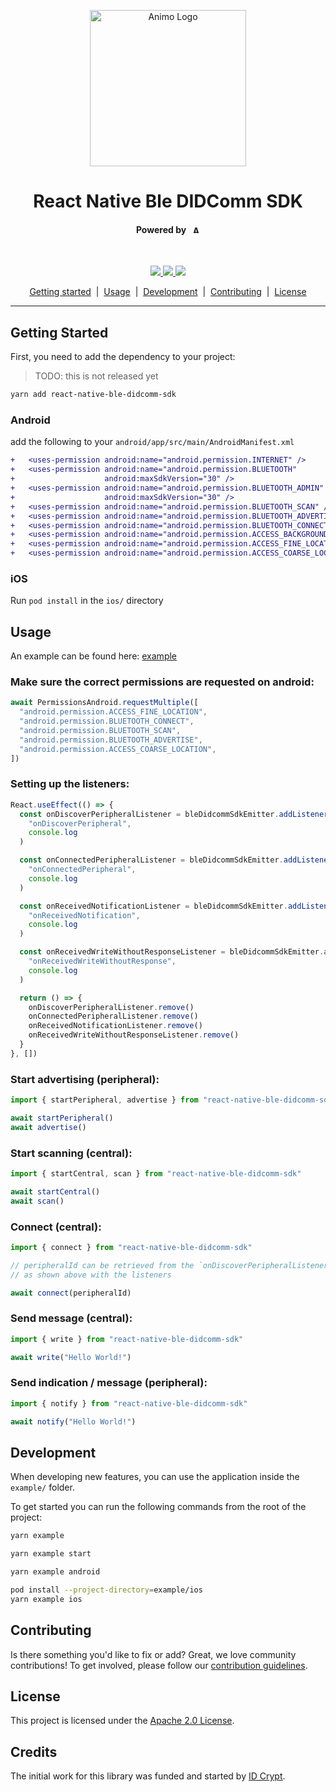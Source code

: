 <p align="center">
  <picture>
   <source media="(prefers-color-scheme: light)" srcset="https://res.cloudinary.com/animo-solutions/image/upload/v1656578320/animo-logo-light-no-text_ok9auy.svg">
   <source media="(prefers-color-scheme: dark)" srcset="https://res.cloudinary.com/animo-solutions/image/upload/v1656578320/animo-logo-dark-no-text_fqqdq9.svg">
   <img alt="Animo Logo" height="250px" />
  </picture>
</p>

<h1 align="center" ><b>React Native Ble DIDComm SDK</b></h1>

<h4 align="center">Powered by &nbsp; 
  <picture>
    <source media="(prefers-color-scheme: light)" srcset="https://res.cloudinary.com/animo-solutions/image/upload/v1656579715/animo-logo-light-text_cma2yo.svg">
    <source media="(prefers-color-scheme: dark)" srcset="https://res.cloudinary.com/animo-solutions/image/upload/v1656579715/animo-logo-dark-text_uccvqa.svg">
    <img alt="Animo Logo" height="12px" />
  </picture>
</h4><br>

<!-- TODO: Add relevant badges, like CI/CD, license, codecov, etc. -->

<p align="center">
  <a href="https://typescriptlang.org">
    <img src="https://img.shields.io/badge/%3C%2F%3E-TypeScript-%230074c1.svg" />
  </a>
  <a href="https://yarnpkg.com">
    <img src="https://img.shields.io/badge/yarn-workspaces-2188b6" />
  </a>
  <a href="https://opensource.org/licenses/Apache-2.0">
    <img src="https://img.shields.io/badge/License-Apache_2.0-yellowgreen.svg" />
  </a>
</p>

<p align="center">
  <a href="#getting-started">Getting started</a> 
  &nbsp;|&nbsp;
  <a href="#usage">Usage</a> 
  &nbsp;|&nbsp;
  <a href="#development">Development</a> 
  &nbsp;|&nbsp;
  <a href="#contributing">Contributing</a> 
  &nbsp;|&nbsp;
  <a href="#contributing">License</a> 
</p>

---

## Getting Started

First, you need to add the dependency to your project:

> TODO: this is not released yet

```sh
yarn add react-native-ble-didcomm-sdk
```

### Android

add the following to your `android/app/src/main/AndroidManifest.xml`

```diff
+   <uses-permission android:name="android.permission.INTERNET" />
+   <uses-permission android:name="android.permission.BLUETOOTH"
+                    android:maxSdkVersion="30" />
+   <uses-permission android:name="android.permission.BLUETOOTH_ADMIN"
+                    android:maxSdkVersion="30" />
+   <uses-permission android:name="android.permission.BLUETOOTH_SCAN" />
+   <uses-permission android:name="android.permission.BLUETOOTH_ADVERTISE" />
+   <uses-permission android:name="android.permission.BLUETOOTH_CONNECT" />
+   <uses-permission android:name="android.permission.ACCESS_BACKGROUND_LOCATION" />
+   <uses-permission android:name="android.permission.ACCESS_FINE_LOCATION" />
+   <uses-permission android:name="android.permission.ACCESS_COARSE_LOCATION" />
```

### iOS

Run `pod install` in the `ios/` directory

## Usage

An example can be found here: [example](./example/src/App.tsx)

### Make sure the correct permissions are requested on android:

```typescript
await PermissionsAndroid.requestMultiple([
  "android.permission.ACCESS_FINE_LOCATION",
  "android.permission.BLUETOOTH_CONNECT",
  "android.permission.BLUETOOTH_SCAN",
  "android.permission.BLUETOOTH_ADVERTISE",
  "android.permission.ACCESS_COARSE_LOCATION",
])
```

### Setting up the listeners:

```typescript
React.useEffect(() => {
  const onDiscoverPeripheralListener = bleDidcommSdkEmitter.addListener(
    "onDiscoverPeripheral",
    console.log
  )

  const onConnectedPeripheralListener = bleDidcommSdkEmitter.addListener(
    "onConnectedPeripheral",
    console.log
  )

  const onReceivedNotificationListener = bleDidcommSdkEmitter.addListener(
    "onReceivedNotification",
    console.log
  )

  const onReceivedWriteWithoutResponseListener = bleDidcommSdkEmitter.addListener(
    "onReceivedWriteWithoutResponse",
    console.log
  )

  return () => {
    onDiscoverPeripheralListener.remove()
    onConnectedPeripheralListener.remove()
    onReceivedNotificationListener.remove()
    onReceivedWriteWithoutResponseListener.remove()
  }
}, [])
```

### Start advertising (peripheral):

```typescript
import { startPeripheral, advertise } from "react-native-ble-didcomm-sdk"

await startPeripheral()
await advertise()
```

### Start scanning (central):

```typescript
import { startCentral, scan } from "react-native-ble-didcomm-sdk"

await startCentral()
await scan()
```

### Connect (central):

```typescript
import { connect } from "react-native-ble-didcomm-sdk"

// peripheralId can be retrieved from the `onDiscoverPeripheralListener`
// as shown above with the listeners

await connect(peripheralId)
```

### Send message (central):

```typescript
import { write } from "react-native-ble-didcomm-sdk"

await write("Hello World!")
```

### Send indication / message (peripheral):

```typescript
import { notify } from "react-native-ble-didcomm-sdk"

await notify("Hello World!")
```

## Development

When developing new features, you can use the application inside the `example/` folder.

To get started you can run the following commands from the root of the project:

```sh
yarn example

yarn example start

yarn example android

pod install --project-directory=example/ios
yarn example ios
```

## Contributing

Is there something you'd like to fix or add? Great, we love community
contributions! To get involved, please follow our [contribution
guidelines](./CONTRIBUTING.md).

## License

This project is licensed under the [Apache 2.0
License](https://opensource.org/licenses/Apache-2.0).

## Credits

The initial work for this library was funded and started by [ID
Crypt](https://www.idcrypt.global).
